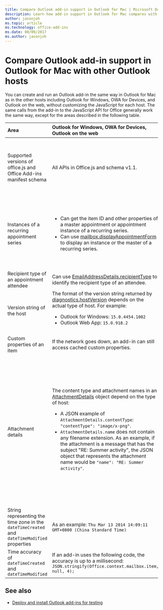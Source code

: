 ```yaml
---
title: Compare Outlook add-in support in Outlook for Mac | Microsoft Docs
description: Learn how add-in support in Outlook for Mac compares with other Outlook hosts.
author: jasonjoh
ms.topic: article
ms.technology: office-add-ins
ms.date: 08/09/2017
ms.author: jasonjoh
---
```


# Compare Outlook add-in support in Outlook for Mac with other Outlook hosts

You can create and run an Outlook add-in the same way in Outlook for Mac as in the other hosts including Outlook for Windows, OWA for Devices, and Outlook on the web, without customizing the JavaScript for each host. The same calls from the add-in to the JavaScript API for Office generally work the same way, except for the areas described in the following table.

| Area | Outlook for Windows, OWA for Devices, Outlook on the web | Outlook for Mac |
|:-----|:-----|:-----|
| Supported versions of office.js and Office Add-ins manifest schema | All APIs in Office.js and schema v1.1. | <ul><li>Supports requirement sets 1.0, 1.1, 1.2, 1.3, and 1.4</li><li>Schema v1.1.</li></ul>**NOTE**: Outlook for Mac does not support saving a meeting. The `saveAsync` method will fail when called from a meeting in compose mode. |
| Instances of a recurring appointment series | <ul><li>Can get the item ID and other properties of a master appointment or appointment instance of a recurring series.</li><li>Can use [mailbox.displayAppointmentForm](https://docs.microsoft.com/javascript/office/objectmodel/requirement-set-1.5/Office.context.mailbox#displayappointmentformitemid) to display an instance or the master of a recurring series.</li></ul> | <ul><li>Can get the item ID and other properties of the master appointment, but not those of an instance of a recurring series.</li><li>Can display the master appointment of a recurring series. Without the item ID, cannot display an instance of a recurring series.</li></ul> |
| Recipient type of an appointment attendee | Can use [EmailAddressDetails.recipientType](https://docs.microsoft.com/javascript/api/outlook_1_5/office.emailaddressdetails#recipienttype) to identify the recipient type of an attendee. | `EmailAddressDetails.recipientType` returns `undefined` for appointment attendees. |
| Version string of the host | The format of the version string returned by [diagnostics.hostVersion](https://docs.microsoft.com/javascript/office/objectmodel/requirement-set-1.5/Office.context.mailbox.diagnostics#hostversion-string) depends on the actual type of host. For example:<ul><li>Outlook for Windows: `15.0.4454.1002`</li><li>Outlook Web App: `15.0.918.2`</li></ul> |An example of the version string returned by `Diagnostics.hostVersion` on Outlook for Mac: `15.0 (140325)` |
| Custom properties of an item | If the network goes down, an add-in can still access cached custom properties. | Because Outlook for Mac does not cache custom properties, if the network goes down, add-ins would not be able to access them. |
| Attachment details | The content type and attachment names in an [AttachmentDetails](https://docs.microsoft.com/javascript/api/outlook_1_5/office.attachmentdetails) object depend on the type of host:<ul><li>A JSON example of `AttachmentDetails.contentType`: `"contentType": "image/x-png"`. </li><li>`AttachmentDetails.name` does not contain any filename extension. As an example, if the attachment is a message that has the subject "RE: Summer activity", the JSON object that represents the attachment name would be `"name": "RE: Summer activity"`.</li></ul> | <ul><li>A JSON example of `AttachmentDetails.contentType`: `"contentType" "image/png"`</li><li>`AttachmentDetails.name` always includes a filename extension. Attachments that are mail items have a .eml extension, and appointments have a .ics extension. As an example, if an attachment is an email with the subject "RE: Summer activity", the JSON object that represents the attachment name would be `"name": "RE: Summer activity.eml"`.<p>**NOTE**: If a file is programmatically attached (e.g through an add-in) without an extension then the `AttachmentDetails.name`  will not contain the extension as part of filename.</p></li></ul> |
| String representing the time zone in the `dateTimeCreated` and `dateTimeModified` properties |As an example: `Thu Mar 13 2014 14:09:11 GMT+0800 (China Standard Time)` | As an example: `Thu Mar 13 2014 14:09:11 GMT+0800 (CST)` |
| Time accuracy of `dateTimeCreated` and `dateTimeModified` | If an add-in uses the following code, the accuracy is up to a millisecond:<br/>`JSON.stringify(Office.context.mailbox.item, null, 4);`| The accuracy is up to only a second. |

## See also

- [Deploy and install Outlook add-ins for testing](testing-and-tips.md)